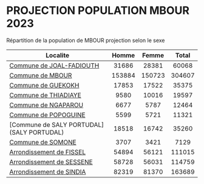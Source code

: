 # PROJECTION POPULATION MBOUR 2023
	
Répartition de la population de MBOUR projection selon le sexe
	
| Localite  | Homme | Femme | Total |
| --------- |:-----:|:-----:|:-----:|
| [Commune de JOAL-FADIOUTH](JOAL-FADIOUTH) | 31686 | 28381 | 60068 |
| [Commune de MBOUR](MBOUR) | 153884 | 150723 | 304607 |
| [Commune de GUEKOKH](GUEKOKH) | 17853 | 17522 | 35375 |
| [Commune de THIADIAYE](THIADIAYE) | 9580 | 10016 | 19597 |
| [Commune de NGAPAROU](NGAPAROU) | 6677 | 5787 | 12464 |
| [Commune de POPOGUINE](POPOGUINE) | 5599 | 5721 | 11321 |
| [Commune de SALY PORTUDAL](SALY PORTUDAL) | 18518 | 16742 | 35260 |
| [Commune de SOMONE](SOMONE) | 3707 | 3421 | 7129 |
| [Arrondissement de FISSEL](FISSEL) | 54894 | 56121 | 111015 |
| [Arrondissement de SESSENE](SESSENE) | 58728 | 56031 | 114759 |
| [Arrondissement de SINDIA](SINDIA) | 82319 | 81370 | 163689 |
